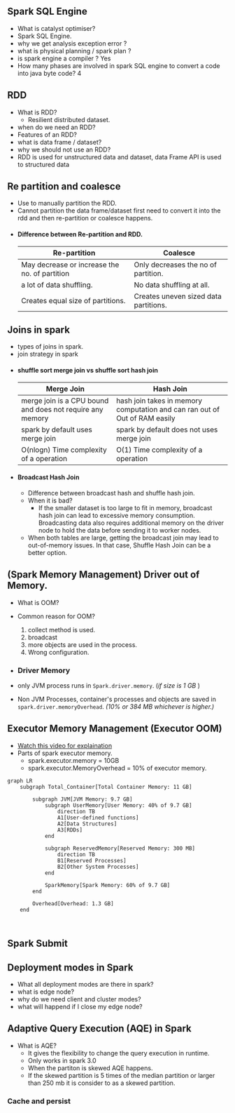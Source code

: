 ## Spark SQL Engine
- What is catalyst optimiser? 
- Spark SQL Engine.
- why we get analysis exception error ?
- what is physical planning / spark plan ?
- is spark engine a compiler ? Yes
- How many phases are involved in spark SQL engine to convert a code into java byte code? 4
  
## RDD
 - What is RDD? 
   - Resilient distributed dataset.
 - when do we need an RDD?
 - Features of an RDD? 
 - what is data frame / dataset?
 - why we should not use an RDD?
 - RDD is used for unstructured data and dataset, data Frame API is used to structured data 

## Re partition and coalesce
- Use to manually partition the RDD. 
- Cannot partition the data frame/dataset first need to convert it into the rdd and then re-partition or coalesce happens.
- #### Difference between Re-partition and RDD. 
  | Re-partition                                  | Coalesce                              |
  | -------------------------------------------- | ------------------------------------- |
  | May decrease or increase the no. of partition | Only decreases the no of partition.   |
  | a lot of data shuffling.                     | No data shuffling at all.              |
  | Creates equal size of partitions.            | Creates uneven sized data partitions. |

## Joins in spark 
- types of joins in spark.
- join strategy in spark 
- #### shuffle sort merge join vs shuffle sort hash join 
  | Merge Join                                                | Hash Join                                                                  |
  | --------------------------------------------------------- | -------------------------------------------------------------------------- |
  | merge join is a CPU bound and does not require any memory | hash join takes in memory computation and can ran out of Out of RAM easily |
  | spark by default uses merge join                           | spark by default does not uses merge join                                   |
  | O(nlogn) Time complexity of a operation                   | O(1) Time complexity of a operation                                        |
- #### Broadcast Hash Join
  - Difference between broadcast hash and shuffle hash join.
  - When it is bad?
    - If the smaller dataset is too large to fit in memory, broadcast hash join can lead to excessive memory consumption. Broadcasting data also requires additional memory on the driver node to hold the data before sending it to worker nodes.
  - When both tables are large, getting the broadcast join may lead to out-of-memory issues. In that case, Shuffle Hash Join can be a better option. 

## (Spark Memory Management) Driver out of Memory.
 - What is OOM?
 - Common reason for OOM?
    1. collect method is used.
    2. broadcast 
    3. more objects are used in the process.
    4. Wrong configuration.
   
 - ### Driver Memory 
  - only JVM process runs in `Spark.driver.memory`. (*if size is 1 GB* )
  - Non JVM Processes, container's processes and objects are saved in `spark.driver.memoryOverhead`. *(10% or 384 MB whichever is higher.)*

## Executor Memory Management (Executor OOM)
- [Watch this video for explaination](https://www.youtube.com/watch?v=b2hO1oJf9nA&list=PLTsNSGeIpGnGkpfKMf7ilFmzfx6AjMKyT&index=18)
- Parts of spark executor memory.
  - spark.executor.memory = 10GB
  - spark.executor.MemoryOverhead = 10% of executor memory.
```mermaid
graph LR
    subgraph Total_Container[Total Container Memory: 11 GB]
        
        subgraph JVM[JVM Memory: 9.7 GB]
            subgraph UserMemory[User Memory: 40% of 9.7 GB]
                direction TB
                A1[User-defined functions]
                A2[Data Structures]
                A3[RDDs]
            end
            
            subgraph ReservedMemory[Reserved Memory: 300 MB]
                direction TB
                B1[Reserved Processes]
                B2[Other System Processes]
            end

            SparkMemory[Spark Memory: 60% of 9.7 GB]
        end
        
        Overhead[Overhead: 1.3 GB]
    end



```
## Spark Submit


## Deployment modes in Spark

  - What all deployment modes are there in spark?
  - what is edge node?
  - why do we need client and cluster modes?
  - what will happend if I close my edge node?
  

## Adaptive Query Execution (AQE) in Spark

  - What is AQE?
    - It gives the flexibility to change the query execution in runtime. 
    - Only works in spark 3.0
    - When the partiton is skewed AQE happens.
    - If the skewed partition is 5 times of the median partition or larger than 250 mb it is consider to as a skewed partition.
  
### Cache and persist

### 